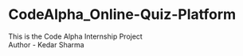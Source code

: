 # CodeAlpha_Online-Quiz-Platform
 This is the Code Alpha Internship Project 
 <br>
 Author - Kedar Sharma